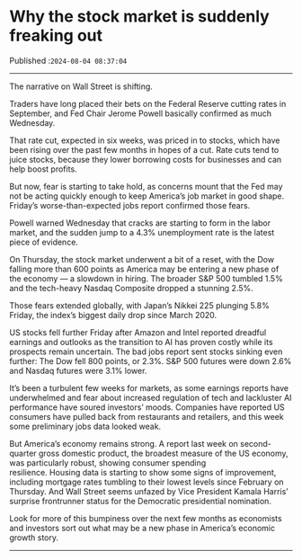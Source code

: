 # Why the stock market is suddenly freaking out

Published :`2024-08-04 08:37:04`

---

The narrative on Wall Street is shifting.

Traders have long placed their bets on the Federal Reserve cutting rates in September, and Fed Chair Jerome Powell basically confirmed as much Wednesday.

That rate cut, expected in six weeks, was priced in to stocks, which have been rising over the past few months in hopes of a cut. Rate cuts tend to juice stocks, because they lower borrowing costs for businesses and can help boost profits.

But now, fear is starting to take hold, as concerns mount that the Fed may not be acting quickly enough to keep America’s job market in good shape. Friday’s worse-than-expected jobs report confirmed those fears.

Powell warned Wednesday that cracks are starting to form in the labor market, and the sudden jump to a 4.3% unemployment rate is the latest piece of evidence.

On Thursday, the stock market underwent a bit of a reset, with the Dow falling more than 600 points as America may be entering a new phase of the economy — a slowdown in hiring. The broader S&P 500 tumbled 1.5% and the tech-heavy Nasdaq Composite dropped a stunning 2.5%.

Those fears extended globally, with Japan’s Nikkei 225 plunging 5.8% Friday, the index’s biggest daily drop since March 2020.

US stocks fell further Friday after Amazon and Intel reported dreadful earnings and outlooks as the transition to AI has proven costly while its prospects remain uncertain. The bad jobs report sent stocks sinking even further: The Dow fell 800 points, or 2.3%. S&P 500 futures were down 2.6% and Nasdaq futures were 3.1% lower.

It’s been a turbulent few weeks for markets, as some earnings reports have underwhelmed and fear about increased regulation of tech and lackluster AI performance have soured investors’ moods. Companies have reported US consumers have pulled back from restaurants and retailers, and this week some preliminary jobs data looked weak.

But America’s economy remains strong. A report last week on second-quarter gross domestic product, the broadest measure of the US economy, was particularly robust, showing consumer spending resilience. Housing data is starting to show some signs of improvement, including mortgage rates tumbling to their lowest levels since February on Thursday. And Wall Street seems unfazed by Vice President Kamala Harris’ surprise frontrunner status for the Democratic presidential nomination.

Look for more of this bumpiness over the next few months as economists and investors sort out what may be a new phase in America’s economic growth story.

---

